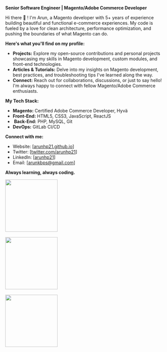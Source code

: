 **Senior Software Engineer | Magento/Adobe Commerce Developer**

Hi there 👋 !  I'm Arun, a Magento developer with 5+ years of experience building beautiful and functional e-commerce experiences. My code is fueled by a love for clean architecture, performance optimization, and pushing the boundaries of what Magento can do.

**Here's what you'll find on my profile:**

*  **Projects:** Explore my open-source contributions and personal projects showcasing my skills in Magento development, custom modules, and front-end technologies.
*  **Articles & Tutorials:** Delve into my insights on Magento development, best practices, and troubleshooting tips I've learned along the way.
*  **Connect:** Reach out for collaborations, discussions, or just to say hello! I'm always happy to connect with fellow Magento/Adobe Commerce enthusiasts.

**My Tech Stack:**

*  **Magento:** Certified Adobe Commerce Developer, Hyvä
*  **Front-End:** HTML5, CSS3, JavaScript, ReactJS
* ️ **Back-End:** PHP, MySQL, Git
*  **DevOps:** GitLab CI/CD

**Connect with me:**

*  Website: [[arunhp21.github.io](https://arunhp21.github.io/)]
*  Twitter: [[twitter.com/arunhp21](https://twitter.com/arunhp21)]
*  LinkedIn: [[arunhp21](https://in.linkedin.com/comm/in/arunhp21)]
*  Email: [[arunkbps@gmail.com](mailto:arunkbps@gmail.com)]

**Always learning, always coding.**

<a href="https://github.com/arunhp21">
  <img align="center" width="auto" height="165" src="https://github-readme-streak-stats.herokuapp.com/?user=arunhp21" />
</a>
<br>
<br>
<a href="https://github.com/arunhp21">
  <img align="center" width="auto" height="165" src="https://github-readme-stats.vercel.app/api?username=arunhp21&show_icons=true&include_all_commits=true)]" />
</a>
<br>
<br>
<a href="https://github.com/arunhp21">
  <img align="center" width="auto" height="165" src="https://github-readme-stats.vercel.app/api/top-langs/?username=arunhp21&langs_count=8&layout=compact" />
</a>

